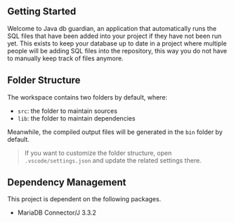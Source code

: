 ## Getting Started

Welcome to Java db guardian, an application that automatically runs the SQL files that have been added into your project if they have not been run yet.
This exists to keep your database up to date in a project where multiple people will be adding SQL files into the repository, this way you do not have to manually keep track of files anymore.

## Folder Structure

The workspace contains two folders by default, where:

- `src`: the folder to maintain sources
- `lib`: the folder to maintain dependencies

Meanwhile, the compiled output files will be generated in the `bin` folder by default.

> If you want to customize the folder structure, open `.vscode/settings.json` and update the related settings there.

## Dependency Management

This project is dependent on the following packages.

- MariaDB Connector/J 3.3.2
